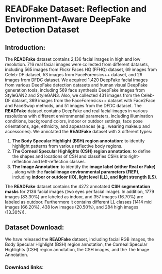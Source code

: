 # READFake Dataset: Reflection and Environment-Aware DeepFake Detection Dataset

## Introduction:
The **READFake** dataset contains 2,136 facial images in high and low resolution. 716 real facial images were collected from different datasets, including 565 images from Flickr Faces HQ (FFHQ) dataset, 69 images from Celeb-DF dataset, 53 images from FaceForensics++ dataset, and 29 images from DFDC dataset. We acquired 1,420 DeepFake facial images from various DeepFake detection datasets and human visual DeepFake generation tools, including 569 face synthesis DeepFake images from StyleGAN2 and StyleGAN3. Also, we collected 431 images from the Celeb-DF dataset, 369 images from the FaceForensics++ dataset with Face2Face and FaceSwap methods, and 51 images from the DFDC dataset. The **READFake** dataset contains DeepFake and real facial images in various resolutions with different environmental parameters, including illumination conditions, background colors, indoor or outdoor settings, face pose orientations, age, ethnicity, and appearances (e.g., wearing makeup and accessories). We annotated the **READFake** dataset with 3 different types:

  1. **The Body Specular Highlight (BSH) region annotation:** to identify highlight patterns from various reflective body regions. 
  2. **The Corneal Specular Highlights (CSH) region annotation:** to define the shapes and locations of CSH and classifies CSHs into right-reflection and left-reflection classes. 
  3. **The Image Annotation:** to identify the **image label (either Real or Fake)** , along with the **facial image environmental parameters (FIEP)**, including **indoor or outdoor (IO), light level (LL), and light strength (LS)**. 
  
The **READFake** dataset contains the 4272 annotated **CSH segmentation masks** for 2136 facial images (two eyes per facial image). In addition, 1779 images (83.30%) are labeled as indoor, and 357 images (16.70%) are labeled as outdoor. Furthermore it contains different LL classes (1414 mid images (66.20%), 438 low images (20.50%), and 284 high images (13.30%)).

## Dataset Download: 

We have released the **READFake** dataset, including facial RGB images, the Body Specular Highlight (BSH) region annotation, the Corneal Specular Highlights (CSH) region annotation, the CSH images, and the The Image Annotation.

### Download links:

